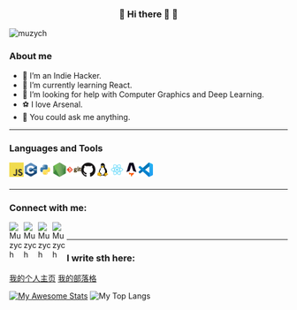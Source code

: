<p align="center">
 <h3 align="center">🌠 Hi there 👋 🌃</h3>
</p>
<p align="left"> <img src="https://komarev.com/ghpvc/?username=muzych" alt="muzych" /> </p>

### About me
- 🔭 I’m an Indie Hacker.
- 🌱 I’m currently learning  React.
- 🤔 I’m looking for help with Computer Graphics and Deep Learning.
- ⚽ I love Arsenal.
- 💬 You could ask me anything.

---
### Languages and Tools
<img align="left" alt="JavaScript" width="26px" src="https://github.com/github/explore/raw/main/topics/javascript/javascript.png" />
<img align="left" alt="C++" width="26px" src="https://github.com/github/explore/raw/main/topics/cpp/cpp.png" />
<img align="left" alt="python" width="26px" src="https://github.com/github/explore/raw/main/topics/python/python.png" />
<img align="left" alt="Node.js" width="26px" src="https://github.com/github/explore/raw/main/topics/nodejs/nodejs.png" />
<img align="left" alt="Git" width="26px" src="https://github.com/github/explore/raw/main/topics/git/git.png" />
<img align="left" alt="GitHub" width="26px" src="https://github.com/github/explore/raw/main/topics/github/github.png" />
<img align="left" alt="Linux" width="26px" src="https://github.com/github/explore/raw/main/topics/linux/linux.png" />
<img align="left" alt="React" width="26px" src="https://github.com/github/explore/raw/main/topics/react/react.png" />
<img align="left" alt="Astro" width="26px" src="https://github.com/github/explore/raw/main/topics/astro/astro.png" />
<img align="left" alt="Visual Studio Code" width="26px" src="https://github.com/github/explore/raw/main/topics/visual-studio-code/visual-studio-code.png" />

<br/>
<br/>

---

### Connect with me:
[<img align="left" src="https://cdn.jsdelivr.net/npm/simple-icons@3.0.1/icons/telegram.svg" alt="Muzych" width="26px" style="{fill: green;}" />](https://t.me/Muzy_ch)
[<img align="left" src="https://cdn.jsdelivr.net/npm/simple-icons@3.0.1/icons/gmail.svg" alt="Muzych" width="26px" />](mailto:haxk1024@gmail.com)
[<img align="left" src="https://cdn.jsdelivr.net/npm/simple-icons@3.0.1/icons/twitter.svg" alt="Muzych" width="26px" />](https://twitter.com/1Haxk4541)
[<img align="left" src="https://cdn.jsdelivr.net/npm/simple-icons@3.0.1/icons/mastodon.svg" alt="Muzych" width="26px" />](https://mastodon.social/@Muzych)
<br/>

---

### I write sth here:
[我的个人主页](https://portfolio-li0329.vercel.app/)
[我的部落格](https://blog-1dk.pages.dev/)

[![My Awesome Stats](https://github-readme-stats.vercel.app/api?username=muzych&count_private=true&show_icons=true&theme=material-palenight)](https://github.com/anuraghazra/github-readme-stats)
![My Top Langs](https://github-readme-stats.vercel.app/api/top-langs/?username=muzych&show_icons=true&layout=compact&langs_count=8&theme=radical&exclude_repo=android_kernel_leeco_msm8976,android_device_leeco_s2,proprietary_vendor_leeco,twrp_device_leeco_s2,device_leeco_s2-P,device_leeco_s2-O)

